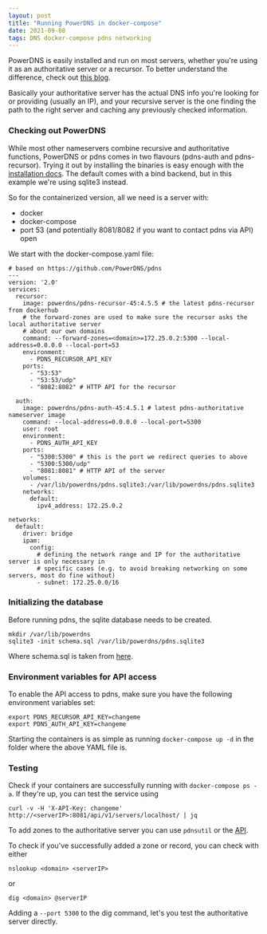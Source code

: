 ```yaml
---
layout: post
title: "Running PowerDNS in docker-compose"
date: 2021-09-08
tags: DNS docker-compose pdns networking
---
```


PowerDNS is easily installed and run on most servers, whether you're using it as an authoritative server or a recursor. To better understand the difference, check out [this blog](https://umbrella.cisco.com/blog/what-is-the-difference-between-authoritative-and-recursive-dns-nameservers). 

Basically your authoritative server has the actual DNS info you're looking for or providing (usually an IP), and your recursive server is the one finding the path to the right server and caching any previously checked information.

### Checking out PowerDNS

While most other nameservers combine recursive and authoritative functions, PowerDNS or pdns comes in two flavours (pdns-auth and pdns-recursor). Trying it out by installing the binaries is easy enough with the [installation docs](https://doc.powerdns.com/authoritative/installation.html). The default comes with a bind backend, but in this example we're using sqlite3 instead.

So for the containerized version, all we need is a server with:
- docker
- docker-compose
- port 53 (and potentially 8081/8082 if you want to contact pdns via API) open

We start with the docker-compose.yaml file:
```
# based on https://github.com/PowerDNS/pdns
---
version: '2.0'
services:
  recursor:
    image: powerdns/pdns-recursor-45:4.5.5 # the latest pdns-recursor from dockerhub
    # the forward-zones are used to make sure the recursor asks the local authoritative server 
    # about our own domains
    command: --forward-zones=<domain>=172.25.0.2:5300 --local-address=0.0.0.0 --local-port=53 
    environment:
      - PDNS_RECURSOR_API_KEY
    ports:
      - "53:53"
      - "53:53/udp"
      - "8082:8082" # HTTP API for the recursor

  auth:
    image: powerdns/pdns-auth-45:4.5.1 # latest pdns-authoritative nameserver image
    command: --local-address=0.0.0.0 --local-port=5300
    user: root
    environment:
      - PDNS_AUTH_API_KEY
    ports:
      - "5300:5300" # this is the port we redirect queries to above
      - "5300:5300/udp"
      - "8081:8081" # HTTP API of the server
    volumes:
      - /var/lib/powerdns/pdns.sqlite3:/var/lib/powerdns/pdns.sqlite3
    networks:
      default:
        ipv4_address: 172.25.0.2

networks:
  default:
    driver: bridge
    ipam:
      config:
        # defining the network range and IP for the authoritative server is only necessary in 
        # specific cases (e.g. to avoid breaking networking on some servers, most do fine without)
        - subnet: 172.25.0.0/16
```

### Initializing the database 

Before running pdns, the sqlite database needs to be created.
```
mkdir /var/lib/powerdns
sqlite3 -init schema.sql /var/lib/powerdns/pdns.sqlite3
```
Where schema.sql is taken from [here](https://doc.powerdns.com/authoritative/backends/generic-sqlite3.html). 

### Environment variables for API access

To enable the API access to pdns, make sure you have the following environment variables set:
```
export PDNS_RECURSOR_API_KEY=changeme
export PDNS_AUTH_API_KEY=changeme
```

Starting the containers is as simple as running `docker-compose up -d` in the folder where the above YAML file is.

### Testing

Check if your containers are successfully running with `docker-compose ps -a`.
If they're up, you can test the service using
```
curl -v -H 'X-API-Key: changeme' http://<serverIP>:8081/api/v1/servers/localhost/ | jq
```

To add zones to the authoritative server you can use `pdnsutil` or the [API](https://doc.powerdns.com/authoritative/http-api/zone.html). 

To check if you've successfully added a zone or record, you can check with either
```
nslookup <domain> <serverIP>
```
or 
```
dig <domain> @serverIP
```
Adding a `--port 5300` to the dig command, let's you test the authoritative server directly. 
